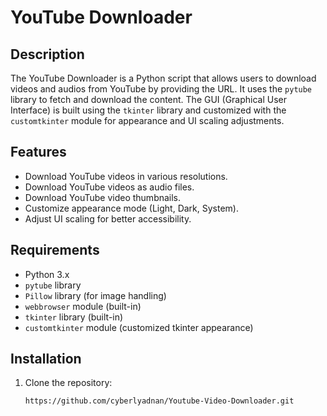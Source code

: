 # YouTube Downloader

## Description
The YouTube Downloader is a Python script that allows users to download videos and audios from YouTube by providing the URL. It uses the `pytube` library to fetch and download the content. The GUI (Graphical User Interface) is built using the `tkinter` library and customized with the `customtkinter` module for appearance and UI scaling adjustments.

## Features
- Download YouTube videos in various resolutions.
- Download YouTube videos as audio files.
- Download YouTube video thumbnails.
- Customize appearance mode (Light, Dark, System).
- Adjust UI scaling for better accessibility.

## Requirements
- Python 3.x
- `pytube` library
- `Pillow` library (for image handling)
- `webbrowser` module (built-in)
- `tkinter` library (built-in)
- `customtkinter` module (customized tkinter appearance)

## Installation
1. Clone the repository:
   ```bash
   https://github.com/cyberlyadnan/Youtube-Video-Downloader.git
